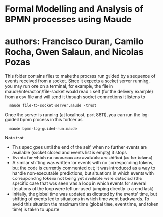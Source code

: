 # Formal Modelling and Analysis of BPMN processes using Maude
# authors: Francisco Duran, Camilo Rocha, Gwen Salaun, and Nicolas Pozas

This folder contains files to make the process run guided by a sequence of events received from a socket. 
Since it expects a socket server running, you may run one on a terminal, for example, the file in maude/interaction/file-socket would read a self (for the delivery example) from a csv file and will send it through socket connections it listens to

~~~~
  maude file-to-socket-server.maude -trust
~~~~

Once the server is running (at localhost, port 8811), you can run the log-guided bpmn process in this forlder as 

~~~~
  maude bpmn-log-guided-run.maude 
~~~~

Note that 
 - This spec goes until the end of the self, when no further events are available (socket closed and events list is empty) it stops
 - Events for which no resources are available are shifted (as for tokens)
 - A similar shifting was written for events with no corresponding tokens, but the code is currently commented out; it was introduced as a way to handle non-executable predictions, but situations in which events with corresponding tokens not being yet available were detected (the specific case that was seen was a loop in which events for several iterations of the loop were left un-used, jumping directly to a end task)
 - Initially, the global time was updated as dictated by the events' time, but shifting of events led to situations in which time went backwards. To avoid this situation the maximum time (global time, event time, and token time) is taken to update